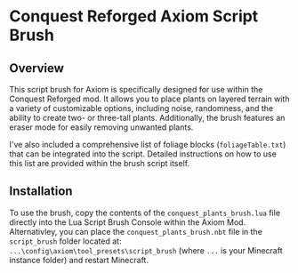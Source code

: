 # Conquest Reforged Axiom Script Brush

## Overview
This script brush for Axiom is specifically designed for use within the Conquest Reforged mod. It allows you to place plants on layered terrain with a variety of customizable options, including noise, randomness, and the ability to create two- or three-tall plants. Additionally, the brush features an eraser mode for easily removing unwanted plants.

I've also included a comprehensive list of foliage blocks (`foliageTable.txt`) that can be integrated into the script. Detailed instructions on how to use this list are provided within the brush script itself.

## Installation
To use the brush, copy the contents of the `conquest_plants_brush.lua` file directly into the Lua Script Brush Console within the Axiom Mod. Alternativley, you can place the `conquest_plants_brush.nbt` file in the `script_brush` folder located at: `...\config\axiom\tool_presets\script_brush` (where `...` is your Minecraft instance folder) and restart Minecraft.
